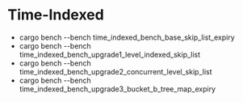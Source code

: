 # Time-Indexed
  - cargo bench --bench time_indexed_bench_base_skip_list_expiry
  - cargo bench --bench time_indexed_bench_upgrade1_level_indexed_skip_list
  - cargo bench --bench time_indexed_bench_upgrade2_concurrent_level_skip_list
  - cargo bench --bench time_indexed_bench_upgrade3_bucket_b_tree_map_expiry